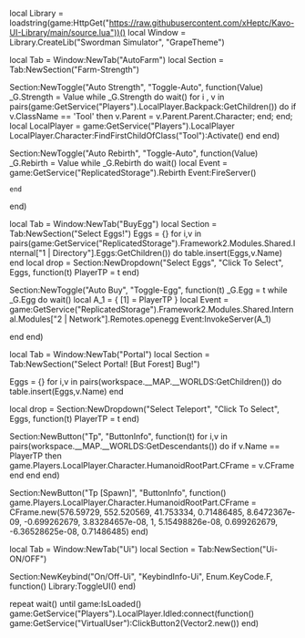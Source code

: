 local Library = loadstring(game:HttpGet("https://raw.githubusercontent.com/xHeptc/Kavo-UI-Library/main/source.lua"))()
local Window = Library.CreateLib("Swordman Simulator", "GrapeTheme")

local Tab = Window:NewTab("AutoFarm")
local Section = Tab:NewSection("Farm-Strength")

Section:NewToggle("Auto Strength", "Toggle-Auto", function(Value)
_G.Strength = Value
while _G.Strength do wait()
    for i , v in pairs(game:GetService("Players").LocalPlayer.Backpack:GetChildren()) do
if v.ClassName == 'Tool' then
v.Parent = v.Parent.Parent.Character;
end;
end;
local LocalPlayer = game:GetService("Players").LocalPlayer
LocalPlayer.Character:FindFirstChildOfClass("Tool"):Activate()
    end
end)

Section:NewToggle("Auto Rebirth", "Toggle-Auto", function(Value)
_G.Rebirth = Value
while _G.Rebirth do wait()
    local Event = game:GetService("ReplicatedStorage").Rebirth
Event:FireServer()

    end
end)

local Tab = Window:NewTab("BuyEgg")
local Section = Tab:NewSection("Select Eggs!")
Eggs = {}
for i,v in pairs(game:GetService("ReplicatedStorage").Framework2.Modules.Shared.Internal["1 | Directory"].Eggs:GetChildren()) do
    table.insert(Eggs,v.Name) 
end
local drop = Section:NewDropdown("Select Eggs", "Click To Select", Eggs, function(t)
   PlayerTP = t
end)

Section:NewToggle("Auto Buy", "Toggle-Egg", function(t)
_G.Egg = t
while _G.Egg do wait()
    local A_1 = 
{
	[1] = PlayerTP
}
local Event = game:GetService("ReplicatedStorage").Framework2.Modules.Shared.Internal.Modules["2 | Network"].Remotes.openegg
Event:InvokeServer(A_1)

end
end)

local Tab = Window:NewTab("Portal")
local Section = Tab:NewSection("Select Portal! [But Forest] Bug!")

Eggs = {}
for i,v in pairs(workspace.__MAP.__WORLDS:GetChildren()) do
    table.insert(Eggs,v.Name) 
end

local drop = Section:NewDropdown("Select Teleport", "Click To Select", Eggs, function(t)
   PlayerTP = t
end)

Section:NewButton("Tp", "ButtonInfo", function(t)
    for i,v in pairs(workspace.__MAP.__WORLDS:GetDescendants()) do
if v.Name == PlayerTP then
game.Players.LocalPlayer.Character.HumanoidRootPart.CFrame = v.CFrame
end
end
end)

Section:NewButton("Tp [Spawn]", "ButtonInfo", function()
    game.Players.LocalPlayer.Character.HumanoidRootPart.CFrame = CFrame.new(576.59729, 552.520569, 41.753334, 0.71486485, 8.6472367e-09, -0.699262679, 3.83284657e-08, 1, 5.15498826e-08, 0.699262679, -6.36528625e-08, 0.71486485)
end)

local Tab = Window:NewTab("Ui")
local Section = Tab:NewSection("Ui-ON/OFF")

Section:NewKeybind("On/Off-Ui", "KeybindInfo-Ui", Enum.KeyCode.F, function()
	Library:ToggleUI()
end)

repeat wait() until game:IsLoaded()
game:GetService("Players").LocalPlayer.Idled:connect(function()
game:GetService("VirtualUser"):ClickButton2(Vector2.new())
end)
